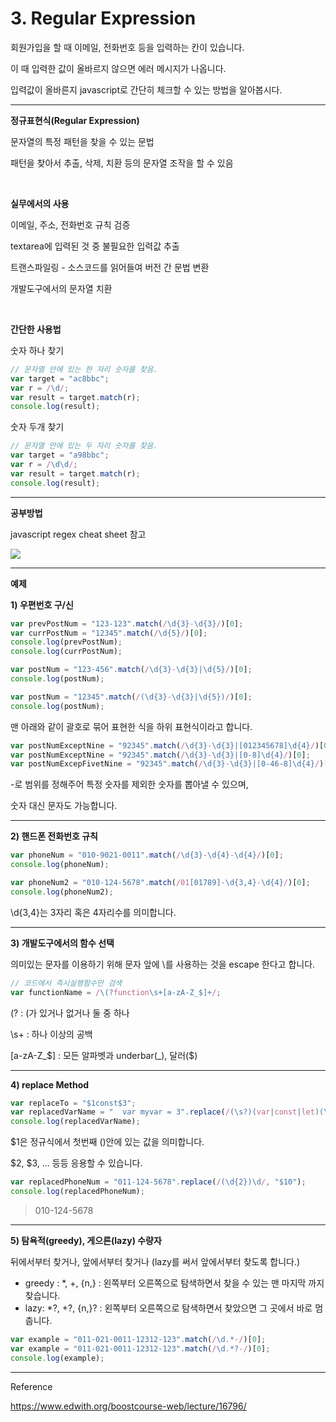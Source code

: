 # 3. Regular Expression

회원가입을 할 때 이메일, 전화번호 등을 입력하는 칸이 있습니다.

이 때 입력한 값이 올바르지 않으면 에러 메시지가 나옵니다.

입력값이 올바른지 javascript로 간단히 체크할 수 있는 방법을 알아봅시다.



---

**정규표현식(Regular Expression)**

문자열의 특정 패턴을 찾을 수 있는 문법

패턴을 찾아서 추출, 삭제, 치환 등의 문자열 조작을 할 수 있음

<br>

**실무에서의 사용**

이메일, 주소, 전화번호 규칙 검증

textarea에 입력된 것 중 불필요한 입력값 추출

트랜스파일링 - 소스코드를 읽어들여 버전 간 문법 변환

개발도구에서의 문자열 치환

<br>

**간단한 사용법**

숫자 하나 찾기

```javascript
// 문자열 안에 있는 한 자리 숫자를 찾음.
var target = "ac8bbc";
var r = /\d/;
var result = target.match(r);
console.log(result);
```



숫자 두개 찾기

```javascript
// 문자열 안에 있는 두 자리 숫자를 찾음.
var target = "a98bbc";
var r = /\d\d/;
var result = target.match(r);
console.log(result);
```



---

**공부방법**

javascript regex cheat sheet 참고

![](https://i.ibb.co/nQcSGwk/image.png)



---

**예제**



**1) 우편번호 구/신**

```javascript
var prevPostNum = "123-123".match(/\d{3}-\d{3}/)[0];
var currPostNum = "12345".match(/\d{5}/)[0];
console.log(prevPostNum);
console.log(currPostNum);

var postNum = "123-456".match(/\d{3}-\d{3}|\d{5}/)[0];
console.log(postNum);

var postNum = "12345".match(/(\d{3}-\d{3}|\d{5})/)[0];
console.log(postNum);
```

맨 아래와 같이 괄호로 묶어 표현한 식을 하위 표현식이라고 합니다.



```javascript
var postNumExceptNine = "92345".match(/\d{3}-\d{3}|[012345678]\d{4}/)[0];
var postNumExceptNine = "92345".match(/\d{3}-\d{3}|[0-8]\d{4}/)[0];
var postNumExcepFivetNine = "92345".match(/\d{3}-\d{3}|[0-46-8]\d{4}/)[0];
```

-로 범위를 정해주어 특정 숫자를 제외한 숫자를 뽑아낼 수 있으며,

숫자 대신 문자도 가능합니다.



---

**2) 핸드폰 전화번호 규칙**

```javascript
var phoneNum = "010-9021-0011".match(/\d{3}-\d{4}-\d{4}/)[0];
console.log(phoneNum);

var phoneNum2 = "010-124-5678".match(/01[01789]-\d{3,4}-\d{4}/)[0];
console.log(phoneNum2);
```

\\d{3,4}는 3자리 혹은 4자리수를 의미합니다.



---

**3) 개발도구에서의 함수 선택**

의미있는 문자를 이용하기 위해 문자 앞에 \\를 사용하는 것을 escape 한다고 합니다.



```javascript
// 코드에서 즉시실행함수만 검색
var functionName = /\(?function\s+[a-zA-Z_$]+/;
```

(? : (가 있거나 없거나 둘 중 하나

\\s+ : 하나 이상의 공백

[a-zA-Z_$] : 모든 알파벳과 underbar(\_), 달러(\$)





---

**4) replace Method**

```javascript
var replaceTo = "$1const$3";
var replacedVarName = "  var myvar = 3".replace(/(\s?)(var|const|let)(\s+)[$_a-zA-Z]+/, replaceTo);
console.log(replacedVarName);
```

\$1은 정규식에서 첫번째 ()안에 있는 값을 의미합니다.

\$2, \$3, ... 등등 응용할 수 있습니다.



```javascript
var replacedPhoneNum = "011-124-5678".replace(/(\d{2})\d/, "$10");
console.log(replacedPhoneNum);
```

> 010-124-5678



---

**5) 탐욕적(greedy), 게으른(lazy) 수량자**

뒤에서부터 찾거나, 앞에서부터 찾거나 (lazy를 써서 앞에서부터 찾도록 합니다.)

* greedy : *, +, {n,} : 왼쪽부터 오른쪽으로 탐색하면서 찾을 수 있는 맨 마지막 까지 찾습니다.
* lazy: *?, +?, {n,}? : 왼쪽부터 오른쪽으로 탐색하면서 찾았으면 그 곳에서 바로 멈춥니다.

```javascript
var example = "011-021-0011-12312-123".match(/\d.*-/)[0];
var example = "011-021-0011-12312-123".match(/\d.*?-/)[0];
console.log(example);
```



---

Reference

https://www.edwith.org/boostcourse-web/lecture/16796/







